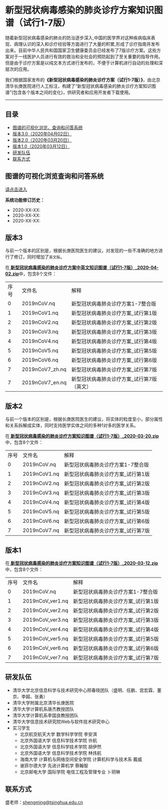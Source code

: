 #  新型冠状病毒感染的肺炎诊疗方案知识图谱（试行1-7版）
<p>随着新型冠状病毒感染的肺炎的防治逐步深入,中国的医学界对这种疾病临床表现、病理认识的深入和诊疗经验等方面进行了大量的积累,形成了诊疗指南并发布出来。目前中华人民共和国国家卫生健康委员会已经发布了7版诊疗方案。这些方案对于一线医护人员进行有效的救治和全社会的预防起到了至关重要的指导作用。但是由于诊疗方案是以纯文本方式进行发布的，不便于计算机进行自动的处理和深层次的应用。</p>
<p>我们根据国家发布的<b>《新型冠状病毒感染的肺炎诊疗方案（试行1-7版）》</b>，由北京清华长庚医院进行人工标注，构建了“新型冠状病毒感染的肺炎诊疗方案知识图谱”(包含各个版本之间的变化)，供研究者和应用开发者下载使用。</p>


****
## 目录
* [图谱的可视化浏览、查询和问答系统](#图谱的可视化浏览查询和问答系统)
* [版本3.0（2020年04月02日）](#版本3)
* [版本2.0（2020年03月20日）](#版本2)
* [版本1.0（2020年03月12日）](#版本1)
* [研发队伍](#研发队伍)
* [联系方式](#联系方式)

## 图谱的可视化浏览查询和问答系统
<a href="http://121.42.150.214:8086/" target='_blank'>请点击进入</a>

__系统功能修订历史：__
* 2020-XX-XX:
* 2020-XX-XX:
* 2020-XX-XX:

## 版本3
与前一个版本的区别是，根据长庚医院医生的建议，对发现的一些不准确的地方进行了修订，同时增加了`英文版`。
<p>在<b><a href="http://180.76.145.135:8888/fu/filedownload?fileID=c3e9486013244d6e8169fd0b731eff1d"> 新型冠状病毒感染的肺炎诊疗方案中英文知识图谱（试行1-7版）_2020-04-02.zip</a></b>中，包含8个文件：</p>
<table>
  <tr>
    <td>序号</td>
    <td>文件名</td>
    <td>解释</td>
  </tr>
  <tr>
    <td>0</td>
    <td>2019nCoV.nq</td>
    <td>新型冠状病毒肺炎诊疗方案1-7整合版</td>
  </tr>
  <tr>
    <td>1</td>
    <td>2019nCoV1.nq</td>
    <td>新型冠状病毒肺炎诊疗方案_试行第1版</td>
  </tr>
  <tr>
    <td>2</td>
    <td>2019nCoV2.nq</td>
    <td>新型冠状病毒肺炎诊疗方案_试行第2版</td>
  </tr>
  <tr>
    <td>3</td>
    <td>2019nCoV3.nq</td>
    <td>新型冠状病毒肺炎诊疗方案_试行第3版</td>
  </tr>
  <tr>
    <td>4</td>
    <td>2019nCoV4.nq</td>
    <td>新型冠状病毒肺炎诊疗方案_试行第4版</td>
  </tr>
  <tr>
    <td>5</td>
    <td>2019nCoV5.nq</td>
    <td>新型冠状病毒肺炎诊疗方案_试行第5版</td>
  </tr>
  <tr>
    <td>6</td>
    <td>2019nCoV6.nq</td>
    <td>新型冠状病毒肺炎诊疗方案_试行第6版</td>
  </tr>
  <tr>
    <td>7</td>
    <td>2019nCoV7_zh.nq</td>
    <td>新型冠状病毒肺炎诊疗方案_试行第7版</td>
  </tr>
  <tr>
    <td>7</td>
    <td>2019nCoV7_en.nq</td>
    <td>新型冠状病毒肺炎诊疗方案_试行第7版（英文）</td>
  </tr>
</table>

## 版本2
<p>与前一个版本的区别是，根据长庚医院医生的建议，将实体的粒度变小，部分属性和关系拆解成实体，同时支持医学实体之间的多种1对多的医学关系。</p>
<p>在<b><a href="http://180.76.145.135:8888/fu/filedownload?fileID=15b261e484ec4f279265c6c278f41a42"> 新型冠状病毒感染的肺炎诊疗方案知识图谱（试行1-7版）_2020-03-20.zip</a></b>中，包含8个文件：</p>
<table>
  <tr>
    <td>序号</td>
    <td>文件名</td>
    <td>解释</td>
  </tr>
  <tr>
    <td>0</td>
    <td>2019nCoV.nq</td>
    <td>新型冠状病毒肺炎诊疗方案1-7整合版</td>
  </tr>
  <tr>
    <td>1</td>
    <td>2019nCoV1.nq</td>
    <td>新型冠状病毒肺炎诊疗方案_试行第1版</td>
  </tr>
  <tr>
    <td>2</td>
    <td>2019nCoV2.nq</td>
    <td>新型冠状病毒肺炎诊疗方案_试行第2版</td>
  </tr>
  <tr>
    <td>3</td>
    <td>2019nCoV3.nq</td>
    <td>新型冠状病毒肺炎诊疗方案_试行第3版</td>
  </tr>
  <tr>
    <td>4</td>
    <td>2019nCoV4.nq</td>
    <td>新型冠状病毒肺炎诊疗方案_试行第4版</td>
  </tr>
  <tr>
    <td>5</td>
    <td>2019nCoV5.nq</td>
    <td>新型冠状病毒肺炎诊疗方案_试行第5版</td>
  </tr>
  <tr>
    <td>6</td>
    <td>2019nCoV6.nq</td>
    <td>新型冠状病毒肺炎诊疗方案_试行第6版</td>
  </tr>
  <tr>
    <td>7</td>
    <td>2019nCoV7.nq</td>
    <td>新型冠状病毒肺炎诊疗方案_试行第7版</td>
  </tr>
</table>

## 版本1
<p>在<b><a href="http://180.76.145.135:8888/fu/filedownload?fileID=0f4aea90e33f4d0da785da12c3ec8422"> 新型冠状病毒感染的肺炎诊疗方案知识图谱（试行1-7版）_2020-03-12.zip</a></b>中，包含8个文件：</p>
<table>
  <tr>
    <td>序号</td>
    <td>文件名</td>
    <td>解释</td>
  </tr>
  <tr>
    <td>0</td>
    <td>2019nCoV.nq</td>
    <td>新型冠状病毒肺炎诊疗方案1-7整合版</td>
  </tr>
  <tr>
    <td>1</td>
    <td>2019nCoV_ver1.nq</td>
    <td>新型冠状病毒肺炎诊疗方案_试行第1版</td>
  </tr>
  <tr>
    <td>2</td>
    <td>2019nCoV_ver2.nq</td>
    <td>新型冠状病毒肺炎诊疗方案_试行第2版</td>
  </tr>
  <tr>
    <td>3</td>
    <td>2019nCoV_ver3.nq</td>
    <td>新型冠状病毒肺炎诊疗方案_试行第3版</td>
  </tr>
  <tr>
    <td>4</td>
    <td>2019nCoV_ver4.nq</td>
    <td>新型冠状病毒肺炎诊疗方案_试行第4版</td>
  </tr>
  <tr>
    <td>5</td>
    <td>2019nCoV_ver5.nq</td>
    <td>新型冠状病毒肺炎诊疗方案_试行第5版</td>
  </tr>
  <tr>
    <td>6</td>
    <td>2019nCoV_ver6.nq</td>
    <td>新型冠状病毒肺炎诊疗方案_试行第6版</td>
  </tr>
  <tr>
    <td>7</td>
    <td>2019nCoV_ver7.nq</td>
    <td>新型冠状病毒肺炎诊疗方案_试行第7版</td>
  </tr>
</table>

## 研发队伍
<ul>
<li>清华大学北京信息科学与技术研究中心邢春晓团队（盛明、任鹏、宫宏霖、董京、李超、张勇）</li>
<li>清华大学附属北京清华长庚医院</li>
<li>清华大学计算机系唐杰教授团队</li>
<li>清华大学计算机系李国良教授团队</li>
<li>清华大学信息技术研究院Web与软件技术研究中心</li>
<li>实习学生
  <ul>
    <li>北京航空航天大学 数学科学学院 李安淇</li>
    <li>北京外国语大学 信息科学技术学院 许航</li>
    <li>北京外国语大学 信息科学技术学院 胡伊然</li>
    <li>北京外国语大学 信息科学技术学院 林炜航</li>
    <li>海南大学 计算机与网络空间安全学院 计算机科学与技术系 戴威</li>
    <li>谢菲尔德大学 先进计算机学 蔡翰智</li>
    <li>北京邮电大学 国际学院 电信工程及管理专业 卜玥琳</li>
  </ul>
</li>
</ul>

## 联系方式
盛老师：shengming@tsinghua.edu.cn
